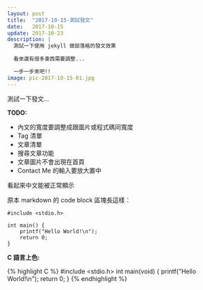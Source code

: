 ```yaml
---
layout: post
title:  "2017-10-15-測試發文"
date:   2017-10-15
update: 2017-10-23
description: |
  測試一下使用 jekyll 做部落格的發文效果
  
  看來還有很多東西需要調整...

  一步一步來吧!!
image: pic-2017-10-15-01.jpg
---
```

<p class="intro">測試一下發文...</p>

**TODO:**
- 內文的寬度要調整成跟圖片或程式碼同寬度
- Tag 清單
- 文章清單
- 搜尋文章功能
- 文章圖片不會出現在首頁
- Contact Me 的輸入要放大置中

看起來中文能被正常顯示

原本 markdown 的 code block 區塊長這樣：

```
#include <stdio.h>

int main() {
    printf("Hello World!\n");
    return 0;
}
```

**C 語言上色:**

{% highlight C %}
#include <stdio.h>
int main(void) {
    printf("Hello World!\n");
    return 0;
}
{% endhighlight %}